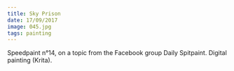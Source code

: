 ```yaml
---
title: Sky Prison
date: 17/09/2017
image: 045.jpg
tags: painting
---
```


Speedpaint n°14, on a topic from the Facebook group Daily Spitpaint.
Digital painting (Krita).
